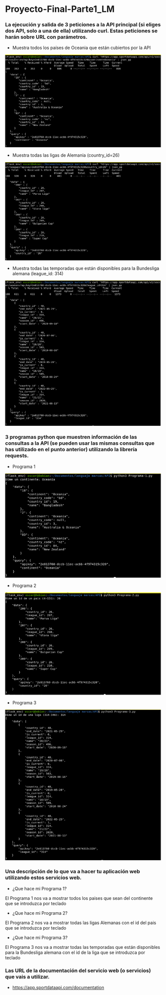 # Proyecto-Final-Parte1_LM

### La ejecución y salida de 3 peticiones a la API principal (si eliges dos API, solo a una de ella) utilizando curl. Estas peticiones se harán sobre URL con parámetros.

* Muestra todos los países de Oceania que están cubiertos por la API

![image](https://github.com/oscarlucas22/Proyecto-Final-Parte1_LM/blob/main/img-curl/img-curl1.png)

* Muestra todas las ligas de Alemania (country_id=26)

![image](https://github.com/oscarlucas22/Proyecto-Final-Parte1_LM/blob/main/img-curl/img-curl2.png)

* Muestra todas las temporadas que están disponibles para la Bundesliga alemana (league_id: 314)

![image](https://github.com/oscarlucas22/Proyecto-Final-Parte1_LM/blob/main/img-curl/img-curl3.png)

### 3 programas python que muestren información de las consultas a la API (se pueden usar las mismas consultas que has utilizado en el punto anterior) utilizando la librería requests. 

* Programa 1

![image](https://github.com/oscarlucas22/Proyecto-Final-Parte1_LM/blob/main/img-Prog/img-Prog1.png)

* Programa 2

![image](https://github.com/oscarlucas22/Proyecto-Final-Parte1_LM/blob/main/img-Prog/img-Prog2.png)

* Programa 3

![image](https://github.com/oscarlucas22/Proyecto-Final-Parte1_LM/blob/main/img-Prog/img-Prog3.png)

### Una descripción de lo que va a hacer tu aplicación web utilizando estos servicios web.

* ¿Que hace mi Programa 1?

El Programa 1 nos va a mostrar todos los paises que sean del continente que se introduzca por teclado

* ¿Que hace mi Programa 2?

El Programa 2 nos va a mostrar todas las ligas Alemanas con el id del pais que se introduzca por teclado

* ¿Que hace mi Programa 3?

El Programa 3 nos va a mostrar todas las temporadas que están disponibles para la Bundesliga alemana con el id de la liga que se introduzca por teclado

### Las URL de la documentación del servicio web (o servicios) que vais a utilizar.

* https://app.sportdataapi.com/documentation
